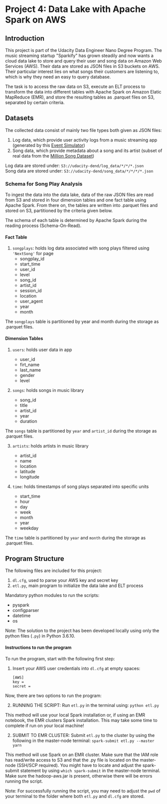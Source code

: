 # Project 4: Data Lake with Apache Spark on AWS

## Introduction
This project is part of the Udacity Data Engineer Nano Degree Program. The music streaming startup "Sparkify" has grown steadily and now wants a cloud data lake to store and query their user and song data on Amazon Web Services (AWS). Their data are stored as JSON files in S3 buckets on AWS. Their particular interest lies on what songs their customers are listening to, which is why they need an easy to query database.

The task is to access the raw data on S3, execute an ELT process to transform the data into different tables with Apache Spark on Amazon Elatic MapReduce (EMR), and store the resulting tables as .parquet files on S3, separated by certain criteria.

## Datasets

The collected data consist of mainly two file types both given as JSON files:

1. Log data, which provide user activity logs from a music streaming app (generated by this [Event Simulator](https://github.com/Interana/eventsim))
2. Song data, which provide metadata about a song and its artist (subset of real data from the [Million Song Dataset](http://millionsongdataset.com/))

Log data are stored under: ``S3://udacity-dend/log_data/*/*/*.json``
<br>Song data are stored under: ``S3://udacity-dend/song_data/*/*/*/*.json``

### Schema for Song Play Analysis

To ingest the data into the data lake, data of the raw JSON files are read from S3 and stored in four dimension tables and one fact table using Apache Spark. From there on, the tables are written into .parquet files and stored on S3, partitioned by the criteria given below.

The schema of each table is determined by Apache Spark during the reading process (Schema-On-Read).

#### Fact Table

1. ``songplays``: holds log data associated with song plays filtered using ``'NextSong'`` for page
    - songplay_id
    - start_time
    - user_id
    - level
    - song_id
    - artist_id
    - session_id
    - location
    - user_agent
    - year
    - month

The ``songplays`` table is partitioned by year and month during the storage as .parquet files.

#### Dimension Tables

1. ``users``: holds user data in app
    - user_id
    - firt_name
    - last_name
    - gender
    - level

2. ``songs``: holds songs in music library
    - song_id
    - title
    - artist_id
    - year
    - duration

The ``songs`` table is partitioned by ``year`` and ``artist_id`` during the storage as .parquet files.

3. ``artists``: holds artists in music library
    - artist_id
    - name
    - location
    - latitude
    - longitude

4. ``time``: holds timestamps of song plays separated into specific units
    - start_time
    - hour
    - day
    - week
    - month
    - year
    - weekday

The ``time`` table is partitioned by ``year`` and ``month`` during the storage as .parquet files.

## Program Structure

The following files are included for this project:

  1. ``dl.cfg``, used to parse your AWS key and secret key
  2. ``etl.py``, main program to initialize the data lake and ELT process

Mandatory python modules to run the scripts:

- pyspark
- configparser
- datetime
- os

Note: The solution to the project has been developed locally using only the python files (``.py``) in Python 3.6.10.

#### Instructions to run the program

To run the program, start with the following first step:

1. Insert your AWS user credentials into ``dl.cfg`` at empty spaces:
    ```
    [AWS]
    key =
    secret =
    ```

Now, there are two options to run the program:

2. RUNNING THE SCRIPT: Run ``etl.py`` in the terminal using: ``python etl.py``

This method will use your local Spark installation or, if using an EMR notebook, the EMR clusters Spark installation. This may take some time to complete if run on your local machine!

2. SUBMIT TO EMR CLUSTER: Submit ``etl.py`` to the cluster by using the following in the master-node terminal: ``spark-submit etl.py --master yarn``

This method will use Spark on an EMR cluster. Make sure that the IAM role has read/write access to S3 and that the .py file is located on the master-node (SSH/SCP required). You might have to locate and adjust the spark-submit statement by using ``which spark-submit`` in the master-node terminal. Make sure the hadoop-aws.jar is present, otherwise there will be errors running the script.

Note: For successfully running the script, you may need to adjust the ``pwd`` of your terminal to the folder where both ``etl.py`` and ``dl.cfg`` are stored.
